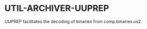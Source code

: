 UTIL-ARCHIVER-UUPREP
====================

UUPREP facilitates the decoding of binaries from comp.binaries.os2.
